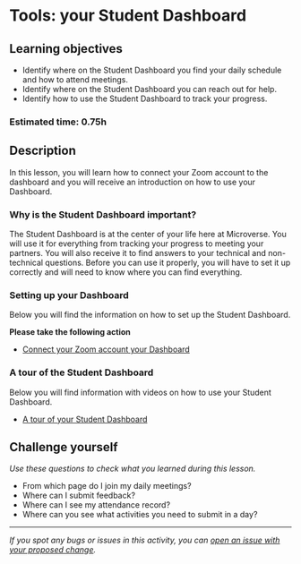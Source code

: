# Tools: your Student Dashboard

## Learning objectives

- Identify where on the Student Dashboard you find your daily schedule and how to attend meetings.
- Identify where on the Student Dashboard you can reach out for help.
- Identify how to use the Student Dashboard to track your progress.

### Estimated time: 0.75h

## Description

In this lesson, you will learn how to connect your Zoom account to the dashboard and you will receive an introduction on how to use your Dashboard. 

### Why is the Student Dashboard important?

The Student Dashboard is at the center of your life here at Microverse. You will use it for everything from tracking your progress to meeting your partners. You will also receive it to find answers to your technical and non-technical questions. Before you can use it properly, you will have to set it up correctly and will need to know where you can find everything. 

### Setting up your Dashboard

Below you will find the information on how to set up the Student Dashboard. 

**Please take the following action**

- [Connect your Zoom account your Dashboard](https://github.com/microverseinc/curriculum-professional-skills/blob/main/orientation/connect-your-zoom-account-to-your-dashboard.md)

### A tour of the Student Dashboard

Below you will find information with videos on how to use your Student Dashboard. 

- [A tour of your Student Dashboard](https://github.com/microverseinc/curriculum-professional-skills/blob/main/orientation/a-tour-of-your-student-dashboard.md)

## Challenge yourself

*Use these questions to check what you learned during this lesson.* 

- From which page do I join my daily meetings?
- Where can I submit feedback?
- Where can I see my attendance record?
- Where can you see what activities you need to submit in a day?


------

_If you spot any bugs or issues in this activity, you can [open an issue with your proposed change](https://github.com/microverseinc/curriculum-transversal-skills/blob/main/git-github/articles/open_issue.md)._